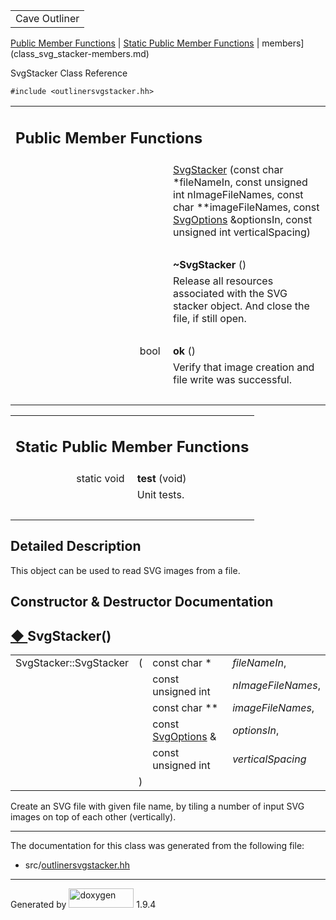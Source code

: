 <table data-cellspacing="0" data-cellpadding="0">
<colgroup>
<col style="width: 100%" />
</colgroup>
<tbody>
<tr id="projectrow" class="odd">
<td id="projectalign"><div id="projectname">
Cave Outliner
</div></td>
</tr>
</tbody>
</table>

[Public Member Functions](#pub-methods) | [Static Public Member
Functions](#pub-static-methods) | 
members](class_svg_stacker-members.md)

SvgStacker Class Reference

`#include <outlinersvgstacker.hh>`

<table class="memberdecls">
<colgroup>
<col style="width: 50%" />
<col style="width: 50%" />
</colgroup>
<tbody>
<tr class="odd heading">
<td colspan="2"><h2 id="public-member-functions"
class="groupheader"><span id="pub-methods"></span> Public Member
Functions</h2></td>
</tr>
<tr class="even memitem:a97354a854f9332c3e4d48dab276dcb3c">
<td class="memItemLeft" style="text-align: right;"
data-valign="top"> </td>
<td class="memItemRight" data-valign="bottom"><a
href="https://github.com/jariarkko/cave-outliner/blob/master/doc/software/class_svg_stacker.md#a97354a854f9332c3e4d48dab276dcb3c"
class="el">SvgStacker</a> (const char *fileNameIn, const unsigned int
nImageFileNames, const char **imageFileNames, const <a
href="https://github.com/jariarkko/cave-outliner/blob/master/doc/software/class_svg_options.md" class="el">SvgOptions</a> &amp;optionsIn,
const unsigned int verticalSpacing)</td>
</tr>
<tr class="odd separator:a97354a854f9332c3e4d48dab276dcb3c">
<td colspan="2" class="memSeparator"> </td>
</tr>
<tr class="even memitem:ac062d25ce9b78d15f40fdd52432c8e31">
<td class="memItemLeft" style="text-align: right;"
data-valign="top"><span id="ac062d25ce9b78d15f40fdd52432c8e31"></span>
 </td>
<td class="memItemRight"
data-valign="bottom"><strong>~SvgStacker</strong> ()</td>
</tr>
<tr class="odd memdesc:ac062d25ce9b78d15f40fdd52432c8e31">
<td class="mdescLeft"> </td>
<td class="mdescRight">Release all resources associated with the SVG
stacker object. And close the file, if still open.<br />
</td>
</tr>
<tr class="even separator:ac062d25ce9b78d15f40fdd52432c8e31">
<td colspan="2" class="memSeparator"> </td>
</tr>
<tr class="odd memitem:a210263e21e7be99648484a7c0fb821fd">
<td class="memItemLeft" style="text-align: right;"
data-valign="top"><span id="a210263e21e7be99648484a7c0fb821fd"></span>
bool </td>
<td class="memItemRight" data-valign="bottom"><strong>ok</strong>
()</td>
</tr>
<tr class="even memdesc:a210263e21e7be99648484a7c0fb821fd">
<td class="mdescLeft"> </td>
<td class="mdescRight">Verify that image creation and file write was
successful.<br />
</td>
</tr>
<tr class="odd separator:a210263e21e7be99648484a7c0fb821fd">
<td colspan="2" class="memSeparator"> </td>
</tr>
</tbody>
</table>

<table class="memberdecls">
<colgroup>
<col style="width: 50%" />
<col style="width: 50%" />
</colgroup>
<tbody>
<tr class="odd heading">
<td colspan="2"><h2 id="static-public-member-functions"
class="groupheader"><span id="pub-static-methods"></span> Static Public
Member Functions</h2></td>
</tr>
<tr class="even memitem:a4898b3eb1450485145872b3a3008c89b">
<td class="memItemLeft" style="text-align: right;"
data-valign="top"><span id="a4898b3eb1450485145872b3a3008c89b"></span>
static void </td>
<td class="memItemRight" data-valign="bottom"><strong>test</strong>
(void)</td>
</tr>
<tr class="odd memdesc:a4898b3eb1450485145872b3a3008c89b">
<td class="mdescLeft"> </td>
<td class="mdescRight">Unit tests.<br />
</td>
</tr>
<tr class="even separator:a4898b3eb1450485145872b3a3008c89b">
<td colspan="2" class="memSeparator"> </td>
</tr>
</tbody>
</table>

<span id="details"></span>

## Detailed Description

This object can be used to read SVG images from a file.

## Constructor & Destructor Documentation

<span id="a97354a854f9332c3e4d48dab276dcb3c"></span>

## <span class="permalink">[◆ ](#a97354a854f9332c3e4d48dab276dcb3c)</span>SvgStacker()

<table class="memname">
<tbody>
<tr class="odd">
<td class="memname">SvgStacker::SvgStacker</td>
<td>(</td>
<td class="paramtype">const char * </td>
<td class="paramname"><em>fileNameIn</em>,</td>
</tr>
<tr class="even">
<td class="paramkey"></td>
<td></td>
<td class="paramtype">const unsigned int </td>
<td class="paramname"><em>nImageFileNames</em>,</td>
</tr>
<tr class="odd">
<td class="paramkey"></td>
<td></td>
<td class="paramtype">const char ** </td>
<td class="paramname"><em>imageFileNames</em>,</td>
</tr>
<tr class="even">
<td class="paramkey"></td>
<td></td>
<td class="paramtype">const <a href="https://github.com/jariarkko/cave-outliner/blob/master/doc/software/class_svg_options.md"
class="el">SvgOptions</a> &amp; </td>
<td class="paramname"><em>optionsIn</em>,</td>
</tr>
<tr class="odd">
<td class="paramkey"></td>
<td></td>
<td class="paramtype">const unsigned int </td>
<td class="paramname"><em>verticalSpacing</em> </td>
</tr>
<tr class="even">
<td></td>
<td>)</td>
<td></td>
<td></td>
</tr>
</tbody>
</table>

Create an SVG file with given file name, by tiling a number of input SVG
images on top of each other (vertically).

------------------------------------------------------------------------

The documentation for this class was generated from the following file:

-   src/<a href="outlinersvgstacker_8hh_source.md"
    class="el">outlinersvgstacker.hh</a>

------------------------------------------------------------------------

<span class="small">Generated
by [<img src="doxygen.svg" class="footer" width="104" height="31"
alt="doxygen" />](https://www.doxygen.org/index.md) 1.9.4</span>
